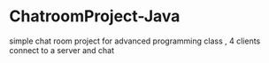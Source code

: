 # ChatroomProject-Java
simple chat room project for advanced programming class , 4 clients connect to a server and chat
